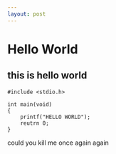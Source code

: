 ```yaml
---
layout: post
---
```

# Hello World
## this is hello world

```
#include <stdio.h>

int main(void)
{
    printf("HELLO WORLD");
    reutrn 0;
}
```

could you kill me once again again